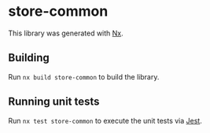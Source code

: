# store-common

This library was generated with [Nx](https://nx.dev).

## Building

Run `nx build store-common` to build the library.

## Running unit tests

Run `nx test store-common` to execute the unit tests via [Jest](https://jestjs.io).
